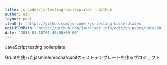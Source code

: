 ```yaml
---
title: js-coder/js-testing-boilerplates · GitHub
author: azu
layout: post
itemUrl: 'https://github.com/js-coder/js-testing-boilerplates'
editJSONPath: 'https://github.com/jser/jser.info/edit/gh-pages/data/2013/01/index.json'
date: '2013-01-10T01:40:00+00:00'
---
```

JavaScript testing boilerplate

Gruntを使ったjasmine/mocha/qunitのテストテンプレートを作るプロジェクト
